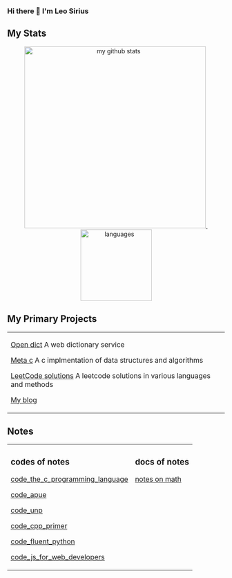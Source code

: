 ### Hi there 👋 I'm Leo Sirius


## My Stats

<!-- [![Anurag's github stats](https://github-readme-stats.vercel.app/api?username=LeoSirius&count_private=true&show_icons=true&theme=gruvbox)](https://github.com/anuraghazra/github-readme-stats) [![Top Langs](https://github-readme-stats.vercel.app/api/top-langs/?username=LeoSirius&count_private=true&show_icons=true&layout=compact&theme=gruvbox)](https://github.com/anuraghazra/github-readme-stats) -->

<a align="center" href="https://www.leosirius.com/">
    <p align="center">
    <img src="https://github-readme-stats.vercel.app/api?username=LeoSirius&count_private=true&show_icons=true" alt="my github stats" width="420"/>&nbsp;<img src="https://github-readme-stats.vercel.app/api/top-langs/?username=LeoSirius&count_private=true&show_icons=true&layout=compact" alt="languages" height="165">
    </p>
</a>


## My Primary Projects

<table>

<tr><td valign="top">

[Open dict](https://github.com/LeoSirius/open_dict) A web dictionary service

[Meta c](https://github.com/LeoSirius/meta_c) A c implmentation of data structures and algorithms

[LeetCode solutions](https://github.com/LeoSirius/leetcode_solutions) A leetcode solutions in various languages and methods

[My blog](https://leosirius.github.io/blog/)

</td></tr>

</table>

## Notes

<table>
<tr>
<td valign="top">

### codes of notes

[code_the_c_programming_language](https://github.com/LeoSirius/code_the_c_programming_language)

[code_apue](https://github.com/LeoSirius/code_apue)

[code_unp](https://github.com/LeoSirius/code_unp)

[code_cpp_primer](https://github.com/LeoSirius/code_cpp_primer)

[code_fluent_python](https://github.com/LeoSirius/code_fluent_python)

[code_js_for_web_developers](https://github.com/LeoSirius/code_js_for_web_developers)

</td>

<td valign="top">

### docs of notes

[notes on math](https://github.com/LeoSirius/notes_on_mathematics)

</td>


</tr>
</table>
